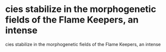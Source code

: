 # cies stabilize in the morphogenetic fields of the Flame Keepers, an intense

cies stabilize in the morphogenetic fields of the Flame Keepers, an intense